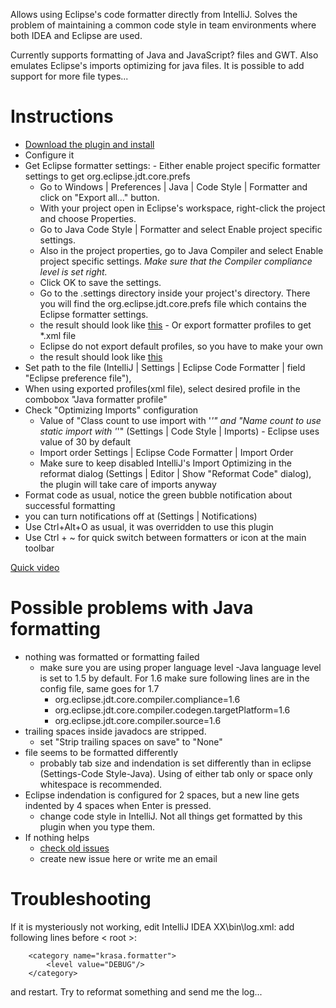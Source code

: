 Allows using Eclipse's code formatter directly from IntelliJ. Solves the problem of maintaining a common code style in team environments where both IDEA and Eclipse are used.

Currently supports formatting of Java and JavaScript? files and GWT. Also emulates Eclipse's imports optimizing for java files. It is possible to add support for more file types...



# Instructions #
-  [Download the plugin and install](https://code.google.com/p/eclipse-code-formatter-intellij-plugin/)
-  Configure it
  -  Get Eclipse formatter settings:
  	-  Either enable project specific formatter settings to get org.eclipse.jdt.core.prefs
  	  - Go to Windows | Preferences | Java | Code Style | Formatter and click on "Export all..." button.
  	  - With your project open in Eclipse's workspace, right-click the project and choose Properties.
  	  - Go to Java Code Style | Formatter and select Enable project specific settings.
  	  - Also in the project properties, go to Java Compiler and select Enable project specific settings. *Make sure that the Compiler compliance level is set right.*
  	  - Click OK to save the settings.
  	  - Go to the .settings directory inside your project's directory. There you will find the org.eclipse.jdt.core.prefs file which contains the Eclipse formatter settings.
  	  - the result should look like [this](http://code.google.com/p/eclipse-code-formatter-intellij-plugin/source/browse/EclipseFormatter/test/resources/org.eclipse.jdt.core.prefs) 
  	- Or export formatter profiles to get *.xml file
  	  - Eclipse do not export default profiles, so you have to make your own
  	  - the result should look like [this](http://code.google.com/p/eclipse-code-formatter-intellij-plugin/source/browse/EclipseFormatter/test/resources/format.xml)
  - Set path to the file (IntelliJ | Settings | Eclipse Code Formatter | field "Eclipse preference file"), 
  - When using exported profiles(xml file), select desired profile in the combobox "Java formatter profile"
  - Check "Optimizing Imports" configuration
  	- Value of "Class count to use import with '*'" and "Name count to use static import with '*'" (Settings | Code Style | Imports) - Eclipse uses value of 30 by default
  	- Import order Settings | Eclipse Code Formatter | Import Order
  	- Make sure to keep disabled IntelliJ's Import Optimizing in the reformat dialog (Settings | Editor | Show "Reformat Code" dialog), the plugin will take care of imports anyway 
-  Format code as usual, notice the green bubble notification about successful formatting 
  -  you can turn notifications off at (Settings | Notifications)
-  Use Ctrl+Alt+O as usual, it was overridden to use this plugin
-  Use Ctrl + ~ for quick switch between formatters or icon at the main toolbar
 
[Quick video](http://www.dropbox.com/s/2vw60a0nmpcxuiq/settingsEclipseFormatter.avi )





# Possible problems with Java formatting #
- nothing was formatted or formatting failed 
  - make sure you are using proper language level
    -Java language level is set to 1.5 by default. For 1.6 make sure following lines are in the config file, same goes for 1.7
      - org.eclipse.jdt.core.compiler.compliance=1.6
      - org.eclipse.jdt.core.compiler.codegen.targetPlatform=1.6
      - org.eclipse.jdt.core.compiler.source=1.6
- trailing spaces inside javadocs are stripped.  
  - set "Strip trailing spaces on save" to "None" 
- file seems to be formatted differently
  - probably tab size and indendation is set differently than in eclipse (Settings-Code Style-Java). Using of either tab only or space only whitespace is recommended.
- Eclipse indendation is configured for 2 spaces, but a new line gets indented by 4 spaces when Enter is pressed.
  - change code style in IntelliJ. Not all things get formatted by this plugin when you type them.
- If nothing helps
  - [check old issues](https://code.google.com/p/eclipse-code-formatter-intellij-plugin/issues/list)
  - create new issue here or write me an email


# Troubleshooting #
If it is mysteriously not working, edit IntelliJ IDEA XX\bin\log.xml:
add following lines before < root >:
```
	<category name="krasa.formatter">
		<level value="DEBUG"/>
	</category>
````
and restart. Try to reformat something and send me the log...
